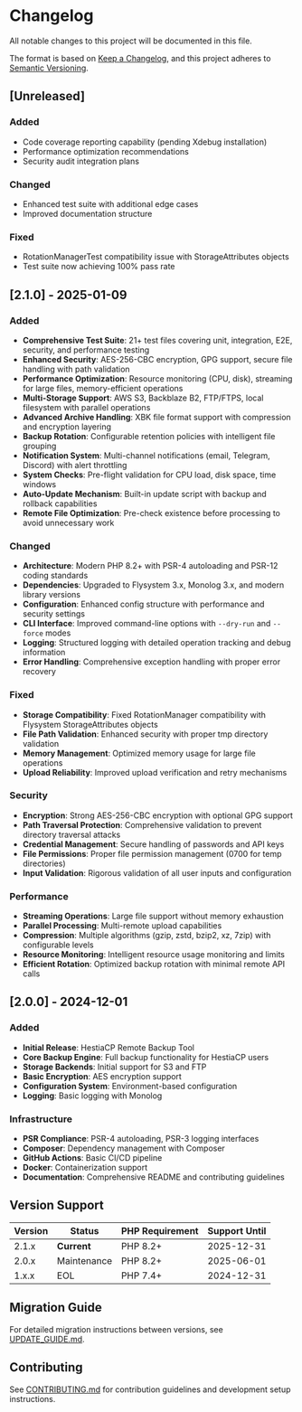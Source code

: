 # Changelog

All notable changes to this project will be documented in this file.

The format is based on [Keep a Changelog](https://keepachangelog.com/en/1.0.0/), and this project adheres to [Semantic Versioning](https://semver.org/spec/v2.0.0.html).

## [Unreleased]

### Added
- Code coverage reporting capability (pending Xdebug installation)
- Performance optimization recommendations
- Security audit integration plans

### Changed
- Enhanced test suite with additional edge cases
- Improved documentation structure

### Fixed
- RotationManagerTest compatibility issue with StorageAttributes objects
- Test suite now achieving 100% pass rate

## [2.1.0] - 2025-01-09

### Added
- **Comprehensive Test Suite**: 21+ test files covering unit, integration, E2E, security, and performance testing
- **Enhanced Security**: AES-256-CBC encryption, GPG support, secure file handling with path validation
- **Performance Optimization**: Resource monitoring (CPU, disk), streaming for large files, memory-efficient operations  
- **Multi-Storage Support**: AWS S3, Backblaze B2, FTP/FTPS, local filesystem with parallel operations
- **Advanced Archive Handling**: XBK file format support with compression and encryption layering
- **Backup Rotation**: Configurable retention policies with intelligent file grouping
- **Notification System**: Multi-channel notifications (email, Telegram, Discord) with alert throttling
- **System Checks**: Pre-flight validation for CPU load, disk space, time windows
- **Auto-Update Mechanism**: Built-in update script with backup and rollback capabilities
- **Remote File Optimization**: Pre-check existence before processing to avoid unnecessary work

### Changed
- **Architecture**: Modern PHP 8.2+ with PSR-4 autoloading and PSR-12 coding standards
- **Dependencies**: Upgraded to Flysystem 3.x, Monolog 3.x, and modern library versions
- **Configuration**: Enhanced config structure with performance and security settings
- **CLI Interface**: Improved command-line options with `--dry-run` and `--force` modes
- **Logging**: Structured logging with detailed operation tracking and debug information
- **Error Handling**: Comprehensive exception handling with proper error recovery

### Fixed
- **Storage Compatibility**: Fixed RotationManager compatibility with Flysystem StorageAttributes objects
- **File Path Validation**: Enhanced security with proper tmp directory validation
- **Memory Management**: Optimized memory usage for large file operations
- **Upload Reliability**: Improved upload verification and retry mechanisms

### Security
- **Encryption**: Strong AES-256-CBC encryption with optional GPG support
- **Path Traversal Protection**: Comprehensive validation to prevent directory traversal attacks
- **Credential Management**: Secure handling of passwords and API keys
- **File Permissions**: Proper file permission management (0700 for temp directories)
- **Input Validation**: Rigorous validation of all user inputs and configuration

### Performance
- **Streaming Operations**: Large file support without memory exhaustion
- **Parallel Processing**: Multi-remote upload capabilities
- **Compression**: Multiple algorithms (gzip, zstd, bzip2, xz, 7zip) with configurable levels
- **Resource Monitoring**: Intelligent resource usage monitoring and limits
- **Efficient Rotation**: Optimized backup rotation with minimal remote API calls

## [2.0.0] - 2024-12-01

### Added
- **Initial Release**: HestiaCP Remote Backup Tool
- **Core Backup Engine**: Full backup functionality for HestiaCP users
- **Storage Backends**: Initial support for S3 and FTP
- **Basic Encryption**: AES encryption support
- **Configuration System**: Environment-based configuration
- **Logging**: Basic logging with Monolog

### Infrastructure
- **PSR Compliance**: PSR-4 autoloading, PSR-3 logging interfaces
- **Composer**: Dependency management with Composer
- **GitHub Actions**: Basic CI/CD pipeline
- **Docker**: Containerization support
- **Documentation**: Comprehensive README and contributing guidelines

## Version Support

| Version | Status | PHP Requirement | Support Until |
|---------|--------|----------------|---------------|
| 2.1.x   | **Current** | PHP 8.2+ | 2025-12-31 |
| 2.0.x   | Maintenance | PHP 8.2+ | 2025-06-01 |
| 1.x.x   | EOL | PHP 7.4+ | 2024-12-31 |

## Migration Guide

For detailed migration instructions between versions, see [UPDATE_GUIDE.md](UPDATE_GUIDE.md).

## Contributing

See [CONTRIBUTING.md](CONTRIBUTING.md) for contribution guidelines and development setup instructions.
